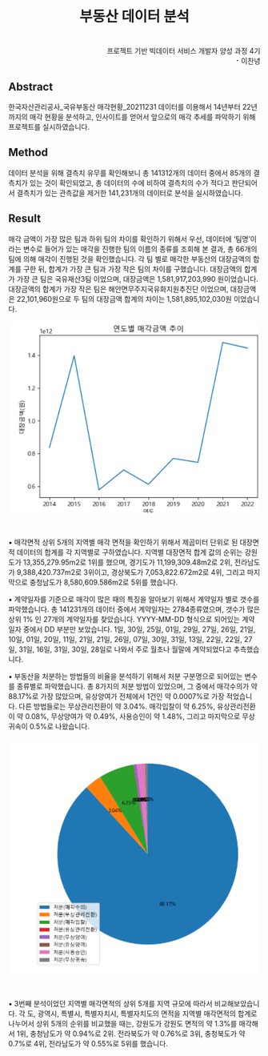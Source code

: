 <h1 align="center"> 
  <br> 
  부동산 데이터 분석
</h1>

<h3 align="center">
</h3>  
<p align="right">
  <br>
  프로젝트 기반 빅데이터 서비스 개발자 양성 과정 4기  
  <br>⠂이찬녕</br>
</p>  


## Abstract
한국자산관리공사_국유부동산 매각현황_20211231 데이터를 이용해서 14년부터 22년까지의 매각 현황을 분석하고, 인사이트를 얻어서 앞으로의 매각 추세를 파악하기 위해 프로젝트를 	실시하였습니다.

## Method
데이터 분석을 위해 결측치 유무를 확인해보니 총 141312개의 데이터 중에서 85개의 결측치가 있는 것이 확인되었고, 총 데이터의 수에 비하여 결측치의 수가 적다고 판단되어서 결측치가 있는 관측값을 제거한 141,231개의 데이터로 분석을 실시하였습니다.

## Result
 매각 금액이 가장 많은 팀과 하위 팀의 차이를 확인하기 위해서 우선, 데이터에 ‘팀명’이라는 	변수로 들어가 있는 매각을 진행한 팀의 이름의 종류를 조회해 본 결과, 총 66개의 팀에 의해	매각이 진행된 것을 확인했습니다. 각 팀 별로 매각한 부동산의 대장금액의 합계를 구한 뒤, 합계가 	가장 큰 팀과 가장 작은 팀의 차이를 구했습니다.
              대장금액의 합계가 가장 큰 팀은 국유재산3팀 이었으며, 대장금액은 1,581,917,203,990	원이었습니다. 대장금액의 합계가 가장 작은 팀은 해안면무주지국유화지원추진단 이었으며,
	대장금액은 22,101,960원으로 두 팀의 대장금액 합계의 차이는 1,581,895,102,030원 	이었습니다.
 
<p align="center">
  <img src="https://github.com/ChanNyoungLee/-/blob/master/%EC%9D%B4%EB%AF%B8%EC%A7%80/%EC%9D%B4%EB%AF%B8%EC%A7%801.png" width="800"/>
</p>
<br>

▪ 매각면적 상위 5개의 지역별 매각 면적을 확인하기 위해서 제곱미터 단위로 된 대장면적	 	데이터의 합계를 각 지역별로 구하였습니다. 지역별 대장면적 합계 값의 순위는 강원도가
	13,355,279.95m2로 1위를 했으며, 경기도가 11,199,309.48m2로 2위, 전라남도가 	9,388,420.737m2로 3위이고, 경상북도가 7,053,822.672m2로 4위, 그리고 마지막으로
	충청남도가 8,580,609.586m2로 5위를 했습니다.

▪ 계약일자를 기준으로 매각이 많은 때의 특징을 알아보기 위해서 계약일자 별로 갯수를  	파악했습니다. 총 141231개의 데이터 중에서 계약일자는 2784종류였으며, 갯수가 많은 상위 1%	인 27개의 계약일자를 찾았습니다. YYYY-MM-DD 형식으로 되어있는 계약일자 중에서 DD 	부분만 	보았습니다. 1일, 30일, 25일, 01일, 29일, 27일, 26일, 21일, 10일, 01일, 20일,
	11일, 21일, 21일, 26일, 07일, 30일, 31일, 13일, 22일, 22일, 27일, 31일, 16일, 31일, 30일,
	28일로 나와서 주로 월초나 월말에 계약되었다고 추측했습니다.

▪  부동산을 처분하는 방법들의 비율을 분석하기 위해서 처분 구분명으로 되어있는 변수를 종류별로
	파악했습니다. 총 8가지의 처분 방법이 있었으며, 그 중에서 매각수의가 약 88.17%로 가장 	많았으며, 유상양여가 전체에서 1건인 약 0.0007%로 가장 적었습니다. 다른 방법들로는 	무상관리전환이 약 3.04%. 매각입찰이 약 6.25%, 유상관리전환이 약 0.08%, 무상양여가 약 	0.49%, 사용승인이 약 1.48%, 그리고 마지막으로 무상귀속이 0.5%로 나왔습니다.

 <p align="center">
  <img src="https://github.com/ChanNyoungLee/-/blob/master/%EC%9D%B4%EB%AF%B8%EC%A7%80/%EC%9D%B4%EB%AF%B8%EC%A7%802.png" width="800"/>
</p>
<br>

▪ 3번째 분석이었던 지역별 매각면적의 상위 5개를 지역 규모에 따라서 비교해보았습니다. 각 도, 	광역시, 특별시, 특별자치시, 특별자치도의 면적을 지역별 매각면적의 합계로 나누어서 상위 5개의
	순위를 비교했을 때는, 강원도가 강원도 면적의 약 1.3%를 매각해서 1위, 충청남도가 약 0.94%로 	2위. 전라북도가 약 0.76%로 3위, 충청북도가 약 0.7%로 4위, 전라남도가 약 0.55%로 5위를 	했습니다.
